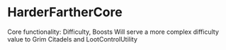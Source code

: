 # HarderFartherCore
Core functionality: Difficulty, Boosts
Will serve a more complex difficulty value to Grim Citadels and LootControlUtility
